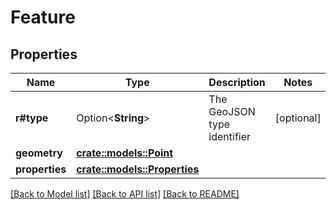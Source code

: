# Feature

## Properties

Name | Type | Description | Notes
------------ | ------------- | ------------- | -------------
**r#type** | Option<**String**> | The GeoJSON type identifier | [optional]
**geometry** | [**crate::models::Point**](Point.md) |  | 
**properties** | [**crate::models::Properties**](Properties.md) |  | 

[[Back to Model list]](../README.md#documentation-for-models) [[Back to API list]](../README.md#documentation-for-api-endpoints) [[Back to README]](../README.md)


